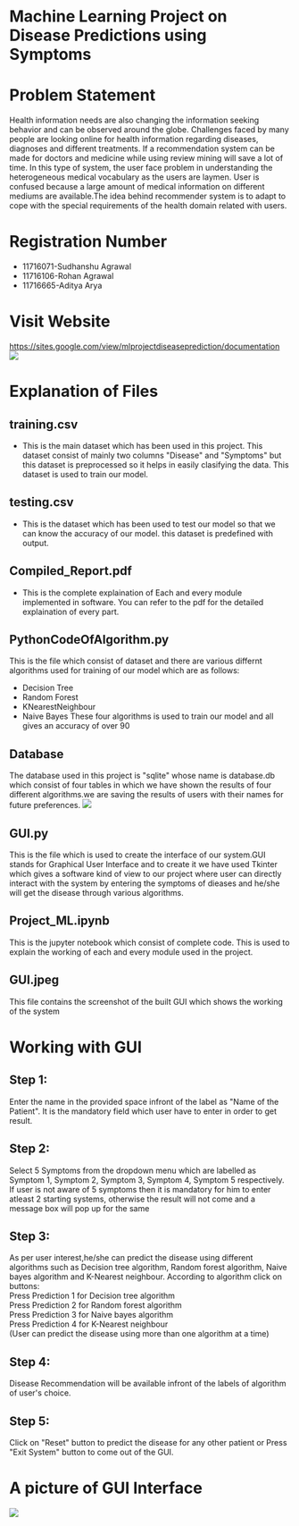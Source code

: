 # Machine Learning Project on Disease Predictions using Symptoms
# Problem Statement 
Health information needs are also changing the information seeking behavior and can be 
observed around the globe. Challenges faced by many people are looking online for health 
information regarding diseases, diagnoses and different treatments. If a recommendation system 
can be made for doctors and medicine while using review mining will save a lot of time. In this 
type of system, the user face problem in understanding the heterogeneous medical vocabulary as 
the users are laymen. User is confused because a large amount of medical information on 
different mediums are available.The idea behind recommender system is to adapt to cope with the special requirements of the health domain related with users.

# Registration Number
* 11716071-Sudhanshu Agrawal
* 11716106-Rohan Agrawal
* 11716665-Aditya Arya

# Visit Website
https://sites.google.com/view/mlprojectdiseaseprediction/documentation
![](https://github.com/Lovely-Professional-University-CSE/int247-machine-learning-project-2020-kem031-sudhanshu/blob/master/WebsiteLink/Capture.PNG)

# Explanation of Files
## training.csv
* This is the main dataset which has been used in this project. This dataset consist of mainly two columns "Disease" and "Symptoms" but this dataset is preprocessed so it helps in easily clasifying the data. This dataset is used to train our model.

## testing.csv
* This is the dataset which has been used to test our model so that we can know the accuracy of our model. this dataset is predefined with output.

## Compiled_Report.pdf
* This is the complete explaination of Each and every module implemented in software. You can refer to the pdf for the detailed explaination of every part.

## PythonCodeOfAlgorithm.py
This is the file which consist of dataset and there are various differnt algorithms used for training of our model which are as follows:
* Decision Tree 
* Random Forest
* KNearestNeighbour
* Naive Bayes
These four algorithms is used to train our model and all gives an accuracy of over 90

## Database
The database used in this project is "sqlite" whose name is database.db which consist of four tables in which we have shown the results of four different algorithms.we are saving the results of users with their names for future preferences.
![](https://github.com/Lovely-Professional-University-CSE/int247-machine-learning-project-2020-kem031-sudhanshu/blob/master/Database/db1.jpeg)

## GUI.py
This is the file which is used to create the interface of our system.GUI stands for Graphical User Interface and to create it we have used Tkinter which gives a software kind of view to our project where user can directly interact with the system by entering the symptoms of dieases and he/she will get the disease through various algorithms.

## Project_ML.ipynb
This is the jupyter notebook which consist of complete code. This is used to explain the working of each and every module used in the project.

## GUI.jpeg
This file contains the screenshot of the built GUI which shows the working of the system

# Working with GUI
## Step 1:
Enter the name in the provided space infront of the label as "Name of the Patient". It is the mandatory field which user have to enter in order to get result.
## Step 2:
Select 5 Symptoms from the dropdown menu which are labelled as Symptom 1, Symptom 2, Symptom 3, Symptom 4, Symptom 5 respectively. If user is not aware of 5 symptoms then it is mandatory for him to enter atleast 2 starting systems, otherwise the result will not come and a message box will pop up for the same
## Step 3:
As per user interest,he/she can predict the disease using different algorithms such as Decision tree algorithm, Random forest algorithm, Naive bayes algorithm and K-Nearest neighbour. According to algorithm click on buttons:</br>
Press Prediction 1 for Decision tree algorithm</br>
Press Prediction 2 for Random forest algorithm</br>
Press Prediction 3 for Naive bayes algorithm</br>
Press Prediction 4 for K-Nearest neighbour</br>
(User can predict the disease using  more than one algorithm at a time)
## Step 4:
Disease Recommendation will be available infront of the  labels of algorithm of user's choice.
## Step 5:
Click on "Reset" button to predict the disease for any other patient or Press "Exit System" button to come out of the GUI.

# A picture of GUI Interface
![](https://github.com/Lovely-Professional-University-CSE/int247-machine-learning-project-2020-kem031-sudhanshu/blob/master/GUI/GUI.PNG)

